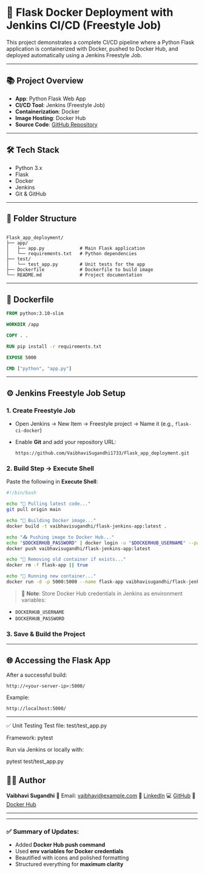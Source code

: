 
# 🚀 Flask Docker Deployment with Jenkins CI/CD (Freestyle Job)

This project demonstrates a complete CI/CD pipeline where a Python Flask application is containerized with Docker, pushed to Docker Hub, and deployed automatically using a Jenkins Freestyle Job.

---

## 📚 Project Overview

- **App**: Python Flask Web App  
- **CI/CD Tool**: Jenkins (Freestyle Job)  
- **Containerization**: Docker  
- **Image Hosting**: Docker Hub  
- **Source Code**: [GitHub Repository](https://github.com/VaibhaviSugandhi1733/Flask_app_deployment.git)

---

## 🛠️ Tech Stack

- Python 3.x
- Flask
- Docker
- Jenkins
- Git & GitHub

---

## 📁 Folder Structure

```

Flask_app_deployment/
├── app/
│   ├── app.py             # Main Flask application
│   └── requirements.txt   # Python dependencies
├── test/
│   └── test_app.py        # Unit tests for the app
├── Dockerfile             # Dockerfile to build image
└── README.md              # Project documentation

````

---

## 🐳 Dockerfile

```dockerfile
FROM python:3.10-slim

WORKDIR /app

COPY . .

RUN pip install -r requirements.txt

EXPOSE 5000

CMD ["python", "app.py"]
````

---

## ⚙️ Jenkins Freestyle Job Setup

### 1. Create Freestyle Job

* Open Jenkins → New Item → Freestyle project → Name it (e.g., `flask-ci-docker`)
* Enable **Git** and add your repository URL:

  ```
  https://github.com/VaibhaviSugandhi1733/Flask_app_deployment.git
  ```

### 2. Build Step → Execute Shell

Paste the following in **Execute Shell**:

```bash
#!/bin/bash

echo "🔁 Pulling latest code..."
git pull origin main

echo "🐳 Building Docker image..."
docker build -t vaibhavisugandhi/flask-jenkins-app:latest .

echo "📤 Pushing image to Docker Hub..."
echo "$DOCKERHUB_PASSWORD" | docker login -u "$DOCKERHUB_USERNAME" --password-stdin
docker push vaibhavisugandhi/flask-jenkins-app:latest

echo "🧹 Removing old container if exists..."
docker rm -f flask-app || true

echo "🚀 Running new container..."
docker run -d -p 5000:5000 --name flask-app vaibhavisugandhi/flask-jenkins-app:latest
```

> 🔐 **Note**: Store Docker Hub credentials in Jenkins as environment variables:

* `DOCKERHUB_USERNAME`
* `DOCKERHUB_PASSWORD`

### 3. Save & Build the Project

---

## 🌐 Accessing the Flask App

After a successful build:

```
http://<your-server-ip>:5000/
```

Example:

```
http://localhost:5000/
```

---

✅ Unit Testing
Test file: test/test_app.py

Framework: pytest

Run via Jenkins or locally with:

pytest test/test_app.py


## 🙋‍♀️ Author

**Vaibhavi Sugandhi**
📧 Email: [vaibhavi@example.com](mailto:vaibhavi.sugandhi03@gmail.com)
🔗 [LinkedIn](https://linkedin.com/in/vaibhavisugandhi)
💻 [GitHub](https://github.com/VaibhaviSugandhi1733)
🐳 [Docker Hub](https://hub.docker.com/u/vaibhavisugandhi1733)

---


---

### ✅ Summary of Updates:
- Added **Docker Hub push command**
- Used **env variables for Docker credentials**
- Beautified with icons and polished formatting
- Structured everything for **maximum clarity**



